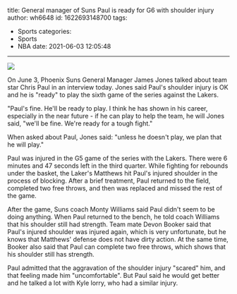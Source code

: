 title: General manager of Suns  Paul is ready for G6 with shoulder injury
author: wh6648
id: 1622693148700
tags: 
- Sports
categories: 
- Sports
- NBA
date: 2021-06-03 12:05:48
---
![](https://p6.itc.cn/q_70/images01/20210603/a69c19b01e2040c4ad24cebc5b7dbeeb.jpeg)


On June 3, Phoenix Suns General Manager James Jones talked about team star Chris Paul in an interview today. Jones said Paul's shoulder injury is OK and he is "ready" to play the sixth game of the series against the Lakers.

"Paul's fine. He'll be ready to play. I think he has shown in his career, especially in the near future - if he can play to help the team, he will Jones said, "we'll be fine. We're ready for a tough fight."

When asked about Paul, Jones said: "unless he doesn't play, we plan that he will play."

Paul was injured in the G5 game of the series with the Lakers. There were 6 minutes and 47 seconds left in the third quarter. While fighting for rebounds under the basket, the Laker's Matthews hit Paul's injured shoulder in the process of blocking. After a brief treatment, Paul returned to the field, completed two free throws, and then was replaced and missed the rest of the game.

After the game, Suns coach Monty Williams said Paul didn't seem to be doing anything. When Paul returned to the bench, he told coach Williams that his shoulder still had strength. Team mate Devon Booker said that Paul's injured shoulder was injured again, which is very unfortunate, but he knows that Matthews' defense does not have dirty action. At the same time, Booker also said that Paul can complete two free throws, which shows that his shoulder still has strength.

Paul admitted that the aggravation of the shoulder injury "scared" him, and that feeling made him "uncomfortable". But Paul said he would get better and he talked a lot with Kyle lorry, who had a similar injury.

